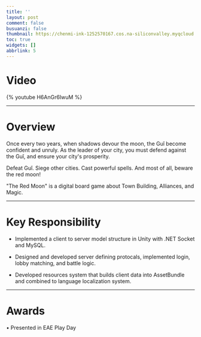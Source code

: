 ```yaml
---
title: ''
layout: post
comment: false
busuanzi: false
thumbnail: https://chenmi-ink-1252570167.cos.na-siliconvalley.myqcloud.com/_Works/RedMoonCover.PNG
toc: true
widgets: []
abbrlink: 5
---
```



# Video

{% youtube H6AnGr6IwuM %}

---

# Overview

Once every two years, when shadows devour the moon, the Guǐ become confident and unruly.  As the leader of your city, you must defend against   the   Guǐ, and ensure your city's prosperity.

Defeat  Guǐ. Siege other cities. Cast powerful spells. And most of all, beware the red moon!

"The Red Moon" is a digital board game about Town Building, Alliances, and   Magic.


---
# Key Responsibility

- Implemented a client to server model structure in Unity with .NET Socket and MySQL.

- Designed and developed server defining protocals, implemented login, lobby matching, and battle logic.

- Developed resources system that builds client data into AssetBundle and combined to language localization system.
---

# Awards

• Presented in EAE Play Day



